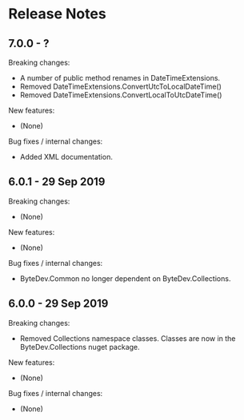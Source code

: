 # Release Notes

## 7.0.0 - ?

Breaking changes:
* A number of public method renames in DateTimeExtensions.
* Removed DateTimeExtensions.ConvertUtcToLocalDateTime()
* Removed DateTimeExtensions.ConvertLocalToUtcDateTime()

New features:
* (None)

Bug fixes / internal changes:
* Added XML documentation.

## 6.0.1 - 29 Sep 2019

Breaking changes:
* (None)

New features:
* (None)

Bug fixes / internal changes:
* ByteDev.Common no longer dependent on ByteDev.Collections.

## 6.0.0 - 29 Sep 2019

Breaking changes:
* Removed Collections namespace classes. Classes are now in the ByteDev.Collections nuget package.

New features:
* (None)

Bug fixes / internal changes:
* (None)
